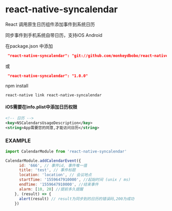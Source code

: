# react-native-syncalendar
React 调用原生日历组件添加事件到系统日历

同步事件到手机系统自带日历，支持iOS Android



在package.json 中添加

```json
 "react-native-syncalendar": "git://github.com/monkeydbobo/react-native-syncalendar"
```

或

```json
 "react-native-syncalendar": "1.0.0"
```


npm install 

```
react-native link react-native-syncalendar
```



#### iOS需要在info.plist中添加日历权限

```xml
<!-- 日历 --> 
<key>NSCalendarsUsageDescription</key> 
<string>App需要您的同意,才能访问日历</string> 
```



### EXAMPLE


```javascript
import CalendarModule from 'react-native-syncalendar' 

CalendarModule.addCalendarEvent({
      id: '666', // 事件id, 事件唯一值
      title: 'test', // 事件标题
      location: 'location', // 会议地点
      startTime: '1559647910000', //起始时间 (unix / ms)
      endTime: '1559647910000', //结束事件
      alarm: [10, 20] //提前多久提醒
    }, (result) => {
      alert(result) // result为同步到的日历的错误码,200为成功
    })
```

